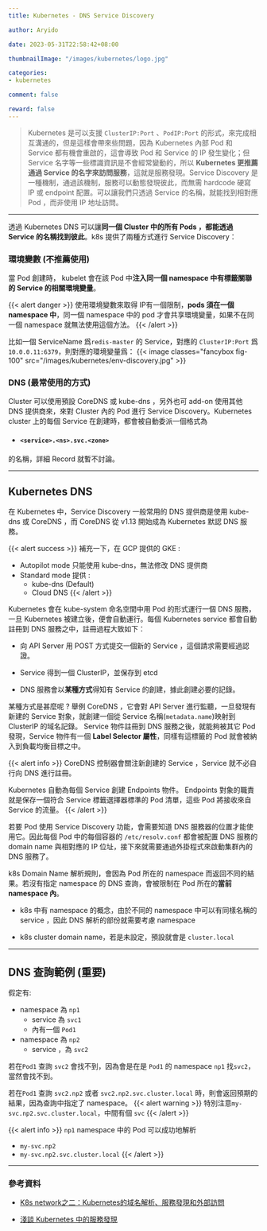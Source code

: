 ```yaml
---
title: Kubernetes - DNS Service Discovery

author: Aryido

date: 2023-05-31T22:58:42+08:00

thumbnailImage: "/images/kubernetes/logo.jpg"

categories:
- kubernetes

comment: false

reward: false
---
```

<!--BODY-->
> Kubernetes 是可以支援 ```ClusterIP:Port``` 、```PodIP:Port``` 的形式，來完成相互溝通的，但是這樣會帶來些問題，因為 Kubernetes 內部 Pod 和 Service 都有機會重啟的，這會導致 Pod 和 Service 的 IP 發生變化；但 Service 名字等一些標識資訊是不會經常變動的，所以 **Kubernetes 更推薦通過 Service 的名字來訪問服務**，這就是服務發現。Service Discovery 是一種機制，通過該機制，服務可以動態發現彼此，而無需 hardcode 硬寫 IP 或 endpoint 配置。可以讓我們只透過 Service 的名稱，就能找到相對應 Pod ，而非使用 IP 地址訪問。
>

<!--more-->

---

透過 Kubernetes DNS 可以讓**同一個 Cluster 中的所有 Pods ，都能透過 Service 的名稱找到彼此**。k8s 提供了兩種方式進行 Service Discovery：

### 環境變數 (不推薦使用)
當 Pod 創建時， kubelet 會在該 Pod 中**注入同一個 namespace 中有標籤關聯的 Service 的相關環境變量**。

{{< alert danger >}}
使用環境變數來取得 IP有一個限制，**pods 須在一個 namespace 中**，同一個 namespace 中的 pod 才會共享環境變量，如果不在同一個 namespace 就無法使用這個方法。
{{< /alert >}}

比如一個 ServiceName 爲```redis-master``` 的 Service，對應的 ```ClusterIP:Port``` 爲 ```10.0.0.11:6379```，則對應的環境變量爲：
{{< image classes="fancybox fig-100" src="/images/kubernetes/env-discovery.jpg" >}}

### DNS (最常使用的方式)

Cluster 可以使用預設 CoreDNS 或 kube-dns ，另外也可 add-on 使用其他 DNS 提供商來，來對 Cluster 內的 Pod 進行 Service Discovery。Kubernetes cluster 上的每個 Service 在創建時，都會被自動委派一個格式為
- #### ```<service>.<ns>.svc.<zone>```

的名稱，詳細 Record 就暫不討論。

---

## Kubernetes DNS

在 Kubernetes 中，Service Discovery 一般常用的 DNS 提供商是使用 kube-dns 或 CoreDNS ，而 CoreDNS 從 v1.13 開始成為 Kubernetes 默認 DNS 服務。

{{< alert success >}}
補充一下，在 GCP 提供的 GKE :
- Autopilot mode 只能使用 kube-dns，無法修改 DNS 提供商
-  Standard mode 提供 :
   -  kube-dns (Default)
   -  Cloud DNS
{{< /alert >}}

Kubernetes 會在 kube-system 命名空間中用 Pod 的形式運行一個 DNS 服務，一旦 Kubernetes 被建立後，便會自動運行。每個 Kubernetes service 都會自動註冊到 DNS 服務之中，註冊過程大致如下：

- 向 API Server 用 POST 方式提交一個新的 Service ，這個請求需要經過認證。

- Service 得到一個 ClusterIP，並保存到 etcd

- DNS 服務會以**某種方式**得知有 Service 的創建，據此創建必要的記錄。

某種方式是甚麼呢 ? 舉例 CoreDNS ，它會對 API Server 進行監聽，一旦發現有新建的 Service 對象，就創建一個從 Service 名稱(```metadata.name```)映射到 ClusterIP 的域名記錄。 Service 物件註冊到 DNS 服務之後，就能夠被其它 Pod 發現，Service 物件有一個 **Label Selector 屬性**，同樣有這標籤的 Pod 就會被納入到負載均衡目標之中。

{{< alert info >}}
CoreDNS 控制器會關注新創建的 Service ，Service 就不必自行向 DNS 進行註冊。

Kubernetes 自動為每個 Service 創建 Endpoints 物件。 Endpoints 對象的職責就是保存一個符合 Service 標籤選擇器標準的 Pod 清單，這些 Pod 將接收來自 Service 的流量。
{{< /alert >}}


若要 Pod 使用 Service Discovery 功能，會需要知道 DNS 服務器的位置才能使用它。因此每個 Pod 中的每個容器的 ```/etc/resolv.conf``` 都會被配置 DNS 服務的 domain name 與相對應的 IP 位址，接下來就需要通過外掛程式來啟動集群內的 DNS 服務了。

k8s Domain Name 解析規則，會因為 Pod 所在的 namespace 而返回不同的結果。若沒有指定 namespace 的 DNS 查詢，會被限制在 Pod 所在的**當前 namespace 內**。
- k8s 中有 namespace 的概念，由於不同的 namespace 中可以有同樣名稱的 service ，因此 DNS 解析的部份就需要考慮 namespace

- k8s cluster domain name，若是未設定，預設就會是 ```cluster.local```

---

## DNS 查詢範例 (重要)
假定有:
- namespace 為 ```np1```
  - service 為 ```svc1```
  - 內有一個 ```Pod1```
- namespace 為 ```np2```
  - service ，為 ```svc2```


若在```Pod1``` 查詢 ```svc2```
會找不到，因為會是在是  ```Pod1``` 的 namespace  ```np1``` 找```svc2```，當然會找不到。

若在```Pod1``` 查詢 ```svc2.np2``` 或者 ```svc2.np2.svc.cluster.local``` 時，則會返回預期的結果，因為查詢中指定了 namespace。
{{< alert warning >}}
特別注意```my-svc.np2.svc.cluster.local```，中間有個 ```svc```
{{< /alert >}}


{{< alert info >}}
```np1``` namespace 中的 Pod 可以成功地解析
- ```my-svc.np2```
- ```my-svc.np2.svc.cluster.local```
{{< /alert >}}

---

### 參考資料

- [K8s network之二：Kubernetes的域名解析、服務發現和外部訪問](https://marcuseddie.github.io/2021/K8s-Network-Architecture-section-two.html)

- [淺談 Kubernetes 中的服務發現](https://blog.fleeto.us/post/demystifying-kubernetes-service-discovery/)